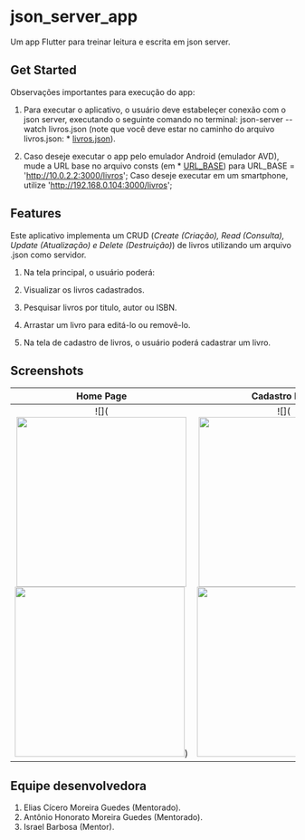 # json_server_app
Um app Flutter para treinar leitura e escrita em json server.

## Get Started
Observações importantes para execução do app:

1. Para executar o aplicativo, o usuário deve estabeleçer conexão com o json server, executando o seguinte comando no terminal: json-server --watch livros.json (note que você deve estar no caminho do arquivo livros.json: * [livros.json](json_server/livros.json)).

2. Caso deseje executar o app pelo emulador Android (emulador AVD), mude a URL base no arquivo consts (em * [URL_BASE](lib/app/utils/consts.dart)) para URL_BASE = 'http://10.0.2.2:3000/livros'; Caso deseje executar em um smartphone, utilize 'http://192.168.0.104:3000/livros';

## Features
Este aplicativo implementa um CRUD (_Create (Criação), Read (Consulta), Update (Atualização) e Delete (Destruição)_) de livros utilizando um arquivo .json como servidor.

1. Na tela principal, o usuário poderá:
  1. Visualizar os livros cadastrados.
  2. Pesquisar livros por titulo, autor ou ISBN.
  3. Arrastar um livro para editá-lo ou removê-lo.

2. Na tela de cadastro de livros, o usuário poderá cadastrar um livro.

## Screenshots
Home Page                  |  Cadastro Livro
:-------------------------:|:-------------------------:
![](<img src="screenshots_readme/MyAnoteds_1_cadastro.png" width="300"> <img src="screenshots_readme/json_server_home_page" width="300">)|![](<img src="screenshots_readme/MyAnoteds_1_cadastro.png" width="300"> <img src="screenshots_readme/json_server_cadastro_livro" width="300">)|

## Equipe desenvolvedora
1. Elias Cícero Moreira Guedes (Mentorado).
2. Antônio Honorato Moreira Guedes (Mentorado).
3. Israel Barbosa (Mentor).